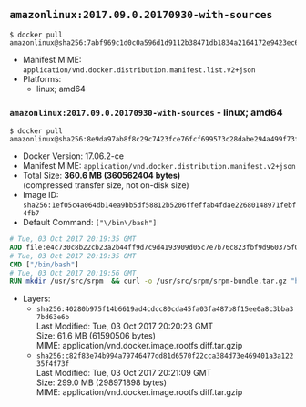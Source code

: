 ## `amazonlinux:2017.09.0.20170930-with-sources`

```console
$ docker pull amazonlinux@sha256:7abf969c1d0c0a596d1d9112b38471db1834a2164172e9423ec6fd9a512042e6
```

-	Manifest MIME: `application/vnd.docker.distribution.manifest.list.v2+json`
-	Platforms:
	-	linux; amd64

### `amazonlinux:2017.09.0.20170930-with-sources` - linux; amd64

```console
$ docker pull amazonlinux@sha256:8e9da97ab8f8c29c7423fce76fcf699573c28dabe294a499f73f7f663ba63133
```

-	Docker Version: 17.06.2-ce
-	Manifest MIME: `application/vnd.docker.distribution.manifest.v2+json`
-	Total Size: **360.6 MB (360562404 bytes)**  
	(compressed transfer size, not on-disk size)
-	Image ID: `sha256:1ef05c4a064db14ea9bb5df58812b5206ffeffab4fdae22680148971febf4fb7`
-	Default Command: `["\/bin\/bash"]`

```dockerfile
# Tue, 03 Oct 2017 20:19:35 GMT
ADD file:e4c730c8b22cb23a2b44ff9d7c9d4193909d05c7e7b76c823fbf9d960375f044 in / 
# Tue, 03 Oct 2017 20:19:35 GMT
CMD ["/bin/bash"]
# Tue, 03 Oct 2017 20:19:56 GMT
RUN mkdir /usr/src/srpm  && curl -o /usr/src/srpm/srpm-bundle.tar.gz "https://amazon-linux-docker-sources.s3-accelerate.amazonaws.com/srpm-bundle.tar.gz?versionId=krS6u2CG0dlP3bhFMTy4WWyS6NLnygew"  && echo "d3f06b2ca42112eec2c847f58da6b9b2fe477f49919a41e886e19e07b9baedb1 /usr/src/srpm/srpm-bundle.tar.gz" | sha256sum -c -
```

-	Layers:
	-	`sha256:40280b975f14b6619ad4cdcc80cda45fa03fa487b8f15ee0a8c3bba37bd63e6b`  
		Last Modified: Tue, 03 Oct 2017 20:20:23 GMT  
		Size: 61.6 MB (61590506 bytes)  
		MIME: application/vnd.docker.image.rootfs.diff.tar.gzip
	-	`sha256:c82f83e74b994a79746477dd81d6570f22cca384d73e469401a3a12235f4f73f`  
		Last Modified: Tue, 03 Oct 2017 20:21:09 GMT  
		Size: 299.0 MB (298971898 bytes)  
		MIME: application/vnd.docker.image.rootfs.diff.tar.gzip
